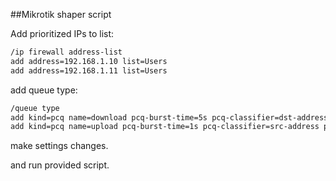 ##Mikrotik shaper script

Add prioritized IPs to list:
```bash
/ip firewall address-list
add address=192.168.1.10 list=Users
add address=192.168.1.11 list=Users
```
add queue type:
```bash
/queue type
add kind=pcq name=download pcq-burst-time=5s pcq-classifier=dst-address pcq-dst-address6-mask=64 pcq-src-address6-mask=64
add kind=pcq name=upload pcq-burst-time=1s pcq-classifier=src-address pcq-dst-address6-mask=64 pcq-src-address6-mask=64
```
make settings changes.

and run provided script.

